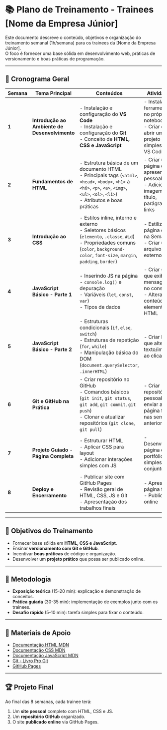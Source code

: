 # 📚 Plano de Treinamento - Trainees [Nome da Empresa Júnior]

Este documento descreve o conteúdo, objetivos e organização do treinamento semanal (1h/semana) para os trainees da [Nome da Empresa Júnior].  
O foco é fornecer uma base sólida em desenvolvimento web, práticas de versionamento e boas práticas de programação.

---

## 📅 Cronograma Geral

| Semana | Tema Principal | Conteúdos | Atividades |
|--------|----------------|-----------|------------|
| **1** | **Introdução ao Ambiente de Desenvolvimento** | - Instalação e configuração do **VS Code** <br> - Instalação e configuração do **Git** <br> - Conceito de **HTML, CSS e JavaScript** | - Instalar ferramentas no próprio notebook <br> - Criar e abrir um projeto simples no VS Code |
| **2** | **Fundamentos de HTML** | - Estrutura básica de um documento HTML <br> - Principais tags (`<html>`, `<head>`, `<body>`, `<h1>` a `<h6>`, `<p>`, `<a>`, `<img>`, `<ul>`, `<ol>`, `<li>`) <br> - Atributos e boas práticas | - Criar uma página de apresentação pessoal <br> - Adicionar imagem, título, parágrafos e links |
| **3** | **Introdução ao CSS** | - Estilos inline, interno e externo <br> - Seletores básicos (`elemento`, `.classe`, `#id`) <br> - Propriedades comuns (`color`, `background-color`, `font-size`, `margin`, `padding`, `border`) | - Estilizar a página criada na Semana 2 <br> - Criar um arquivo `.css` externo |
| **4** | **JavaScript Básico - Parte 1** | - Inserindo JS na página <br> - `console.log()` e depuração <br> - Variáveis (`let`, `const`, `var`) <br> - Tipos de dados | - Criar script que exibe mensagens no console <br> - Alterar conteúdo de elementos HTML |
| **5** | **JavaScript Básico - Parte 2** | - Estruturas condicionais (`if`, `else`, `switch`) <br> - Estruturas de repetição (`for`, `while`) <br> - Manipulação básica do DOM (`document.querySelector`, `.innerHTML`) | - Criar botão que altera texto/imagem ao clicar |
| **6** | **Git e GitHub na Prática** | - Criar repositório no GitHub <br> - Comandos básicos (`git init`, `git status`, `git add`, `git commit`, `git push`) <br> - Clonar e atualizar repositórios (`git clone`, `git pull`) | - Criar repositório pessoal e enviar a página feita nas semanas anteriores |
| **7** | **Projeto Guiado - Página Completa** | - Estruturar HTML <br> - Aplicar CSS para layout <br> - Adicionar interações simples com JS | - Desenvolver página de portfólio simples em conjunto |
| **8** | **Deploy e Encerramento** | - Publicar site com GitHub Pages <br> - Revisão geral de HTML, CSS, JS e Git <br> - Apresentação dos trabalhos finais | - Apresentar página final <br> - Publicar online |

---

## 🎯 Objetivos do Treinamento
- Fornecer base sólida em **HTML, CSS e JavaScript**.
- Ensinar **versionamento com Git e GitHub**.
- Incentivar **boas práticas** de código e organização.
- Desenvolver um **projeto prático** que possa ser publicado online.

---

## 📌 Metodologia
- **Exposição teórica** (15-20 min): explicação e demonstração de conceitos.
- **Prática guiada** (30-35 min): implementação de exemplos junto com os trainees.
- **Desafio rápido** (5-10 min): tarefa simples para fixar o conteúdo.

---

## 📂 Materiais de Apoio
- [Documentação HTML MDN](https://developer.mozilla.org/pt-BR/docs/Web/HTML)
- [Documentação CSS MDN](https://developer.mozilla.org/pt-BR/docs/Web/CSS)
- [Documentação JavaScript MDN](https://developer.mozilla.org/pt-BR/docs/Web/JavaScript)
- [Git - Livro Pro Git](https://git-scm.com/book/pt-br/v2)
- [GitHub Pages](https://pages.github.com/)

---

## 🏆 Projeto Final
Ao final das 8 semanas, cada trainee terá:
1. Um **site pessoal** completo com HTML, CSS e JS.
2. Um **repositório GitHub** organizado.
3. O site **publicado online** via GitHub Pages.

